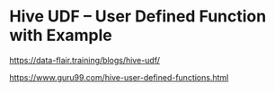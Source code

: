 
# Hive UDF – User Defined Function with Example

https://data-flair.training/blogs/hive-udf/

https://www.guru99.com/hive-user-defined-functions.html
